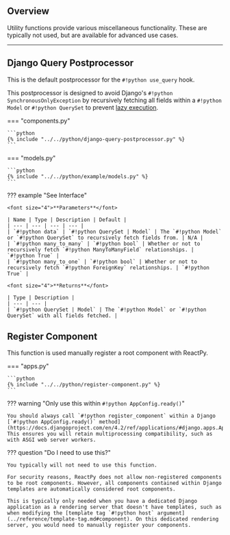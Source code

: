 ## Overview

<p class="intro" markdown>

Utility functions provide various miscellaneous functionality. These are typically not used, but are available for advanced use cases.

</p>

---

## Django Query Postprocessor

This is the default postprocessor for the `#!python use_query` hook.

This postprocessor is designed to avoid Django's `#!python SynchronousOnlyException` by recursively fetching all fields within a `#!python Model` or `#!python QuerySet` to prevent [lazy execution](https://docs.djangoproject.com/en/dev/topics/db/queries/#querysets-are-lazy).

=== "components.py"

    ```python
    {% include "../../python/django-query-postprocessor.py" %}
    ```

=== "models.py"

    ```python
    {% include "../../python/example/models.py" %}
    ```

??? example "See Interface"

    <font size="4">**Parameters**</font>

    | Name | Type | Description | Default |
    | --- | --- | --- | --- |
    | `#!python data` | `#!python QuerySet | Model` | The `#!python Model` or `#!python QuerySet` to recursively fetch fields from. | N/A |
    | `#!python many_to_many` | `#!python bool` | Whether or not to recursively fetch `#!python ManyToManyField` relationships. | `#!python True` |
    | `#!python many_to_one` | `#!python bool` | Whether or not to recursively fetch `#!python ForeignKey` relationships. | `#!python True` |

    <font size="4">**Returns**</font>

    | Type | Description |
    | --- | --- |
    | `#!python QuerySet | Model` | The `#!python Model` or `#!python QuerySet` with all fields fetched. |

## Register Component

This function is used manually register a root component with ReactPy.

=== "apps.py"

    ```python
    {% include "../../python/register-component.py" %}
    ```

??? warning "Only use this within `#!python AppConfig.ready()`"

    You should always call `#!python register_component` within a Django [`#!python AppConfig.ready()` method](https://docs.djangoproject.com/en/4.2/ref/applications/#django.apps.AppConfig.ready). This ensures you will retain multiprocessing compatibility, such as with ASGI web server workers.

??? question "Do I need to use this?"

    You typically will not need to use this function.

    For security reasons, ReactPy does not allow non-registered components to be root components. However, all components contained within Django templates are automatically considered root components.

    This is typically only needed when you have a dedicated Django application as a rendering server that doesn't have templates, such as when modifying the [template tag `#!python host` argument](../reference/template-tag.md#component). On this dedicated rendering server, you would need to manually register your components.
